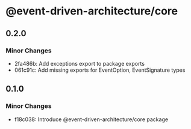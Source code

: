 # @event-driven-architecture/core

## 0.2.0

### Minor Changes

- 2fa486b: Add exceptions export to package exports
- 061c91c: Add missing exports for EventOption, EventSignature types

## 0.1.0

### Minor Changes

- f18c038: Introduce @event-driven-architecture/core package
